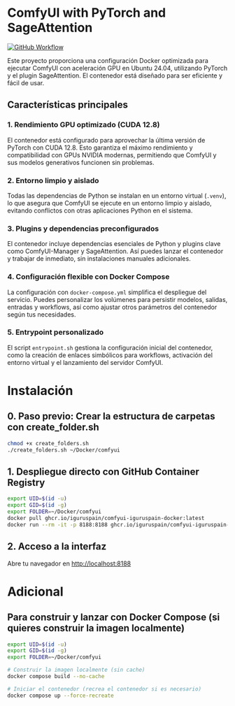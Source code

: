 # ComfyUI with PyTorch and SageAttention

[![GitHub Workflow](https://img.shields.io/github/actions/workflow/status/iguruspain/comfyui-iguruspain-docker/docker-publish.yml)](https://github.com/iguruspain/comfyui-iguruspain-docker/actions/workflows/docker-publish.yml)

Este proyecto proporciona una configuración Docker optimizada para ejecutar ComfyUI con aceleración GPU en Ubuntu 24.04, utilizando PyTorch y el plugin SageAttention. El contenedor está diseñado para ser eficiente y fácil de usar.

## Características principales

### 1. Rendimiento GPU optimizado (CUDA 12.8)
El contenedor está configurado para aprovechar la última versión de PyTorch con CUDA 12.8. Esto garantiza el máximo rendimiento y compatibilidad con GPUs NVIDIA modernas, permitiendo que ComfyUI y sus modelos generativos funcionen sin problemas.

### 2. Entorno limpio y aislado
Todas las dependencias de Python se instalan en un entorno virtual (`.venv`), lo que asegura que ComfyUI se ejecute en un entorno limpio y aislado, evitando conflictos con otras aplicaciones Python en el sistema.

### 3. Plugins y dependencias preconfigurados
El contenedor incluye dependencias esenciales de Python y plugins clave como ComfyUI-Manager y SageAttention. Así puedes lanzar el contenedor y trabajar de inmediato, sin instalaciones manuales adicionales.

### 4. Configuración flexible con Docker Compose
La configuración con `docker-compose.yml` simplifica el despliegue del servicio. Puedes personalizar los volúmenes para persistir modelos, salidas, entradas y workflows, así como ajustar otros parámetros del contenedor según tus necesidades.

### 5. Entrypoint personalizado
El script `entrypoint.sh` gestiona la configuración inicial del contenedor, como la creación de enlaces simbólicos para workflows, activación del entorno virtual y el lanzamiento del servidor ComfyUI.

# Instalación

## 0. Paso previo: Crear la estructura de carpetas con create_folder.sh
```bash
chmod +x create_folders.sh
./create_folders.sh ~/Docker/comfyui
```

## 1. Despliegue directo con GitHub Container Registry
```bash
export UID=$(id -u)
export GID=$(id -g)
export FOLDER=~/Docker/comfyui
docker pull ghcr.io/iguruspain/comfyui-iguruspain-docker:latest
docker run --rm -it -p 8188:8188 ghcr.io/iguruspain/comfyui-iguruspain-docker:latest
```

## 2. Acceso a la interfaz
Abre tu navegador en [http://localhost:8188](http://localhost:8188)

# Adicional

## Para construir y lanzar con Docker Compose (si quieres construir la imagen localmente)
```bash
export UID=$(id -u)
export GID=$(id -g)
export FOLDER=~/Docker/comfyui

# Construir la imagen localmente (sin cache)
docker compose build --no-cache

# Iniciar el contenedor (recrea el contenedor si es necesario)
docker compose up --force-recreate
```
